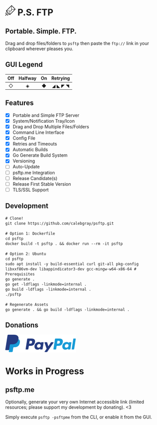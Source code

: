 # ![P.S. FTP Logo](https://github.com/calebgray/psftp/raw/master/assets/icon.png) P.S. FTP
## Portable. Simple. FTP.
Drag and drop files/folders to `psftp` then paste the `ftp://` link in your clipboard wherever pleases you.

## GUI Legend
| Off   | Halfway | On    | Retrying |
| :---: | :---:   | :---: | :---:    |
| ◇     | ◈      | ◆     | ◢ ◣ ◤ ◥ |

## Features
* [X] Portable and Simple FTP Server
* [X] System/Notification Tray/Icon
* [X] Drag and Drop Multiple Files/Folders
* [X] Command Line Interface
* [X] Config File
* [X] Retries and Timeouts
* [X] Automatic Builds
* [X] Go Generate Build System
* [X] Versioning
* [ ] Auto-Update
* [ ] psftp.me Integration
* [ ] Release Candidate(s)
* [ ] Release First Stable Version
* [ ] TLS/SSL Support

## Development
```
# Clone!
git clone https://github.com/calebgray/psftp.git

# Option 1: Dockerfile
cd psftp
docker build -t psftp . && docker run --rm -it psftp

# Option 2: Ubuntu
cd psftp
sudo apt install -y build-essential curl git-all pkg-config libxxf86vm-dev libappindicator3-dev gcc-mingw-w64-x86-64 # Prerequisites
go generate .
go get -ldflags -linkmode=internal .
go build -ldflags -linkmode=internal .
./psftp

# Regenerate Assets
go generate . && go build -ldflags -linkmode=internal .
```

## Donations
[![By PayPal](https://github.com/calebgray/psftp/raw/master/assets/paypal.png)](https://www.paypal.com/cgi-bin/webscr?cmd=_s-xclick&hosted_button_id=AXXTUBFDC4DY2&source=url)


# Works in Progress

## psftp.me
Optionally, generate your very own Internet accessible link (limited resources; please support my development by donating). <3

Simply execute `psftp -psftpme` from the CLI, or enable it from the GUI.
